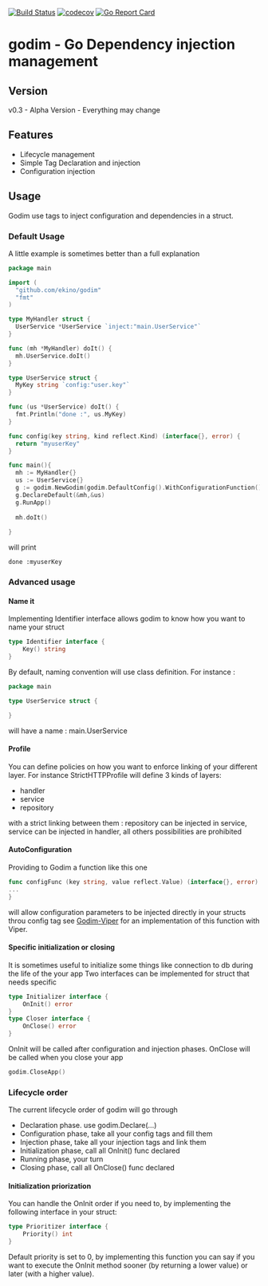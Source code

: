 [![Build Status](https://travis-ci.org/ekino/godim.svg)](https://travis-ci.org/ekino/godim)
[![codecov](https://codecov.io/gh/ekino/godim/branch/master/graph/badge.svg)](https://codecov.io/gh/ekino/godim)
[![Go Report Card](https://goreportcard.com/badge/github.com/ekino/godim)](https://goreportcard.com/report/github.com/ekino/godim)

# godim - Go Dependency injection management 
## Version
v0.3 - Alpha Version - Everything may change

## Features
  * Lifecycle management
  * Simple Tag Declaration and injection
  * Configuration injection
## Usage
Godim use tags to inject configuration and dependencies in a struct.
### Default Usage
A little example is sometimes better than a full explanation
````go
package main

import (
  "github.com/ekino/godim"
  "fmt"
)

type MyHandler struct {
  UserService *UserService `inject:"main.UserService"`
}

func (mh *MyHandler) doIt() {
  mh.UserService.doIt()
}

type UserService struct {
  MyKey string `config:"user.key"`
}

func (us *UserService) doIt() {
  fmt.Println("done :", us.MyKey)
}

func config(key string, kind reflect.Kind) (interface{}, error) {
  return "myuserKey"
}

func main(){
  mh := MyHandler{}
  us := UserService{}
  g := godim.NewGodim(godim.DefaultConfig().WithConfigurationFunction())
  g.DeclareDefault(&mh,&us)
  g.RunApp()
  
  mh.doIt()
  
}
````
will print
````
done :myuserKey
````

### Advanced usage

#### Name it

Implementing Identifier interface allows godim to know how you want to name your struct

````go
type Identifier interface {
	Key() string
}
````
By default, naming convention will use class definition.
For instance :

````go
package main

type UserService struct {

}
````
will have a name : main.UserService

#### Profile

You can define policies on how you want to enforce linking of your different layer.
For instance StrictHTTPProfile will define 3 kinds of layers:
- handler
- service
- repository

with a strict linking between them : repository can be injected in service, service can be injected in handler, all others possibilities are prohibited

#### AutoConfiguration

Providing to Godim a function like this one

````go
func configFunc (key string, value reflect.Value) (interface{}, error) {
...
}
````
will allow configuration parameters to be injected directly in your structs throu config tag
see [Godim-Viper](https://github.com/ekino/godim-viper) for an implementation of this function with Viper.

#### Specific initialization or closing

It is sometimes useful to initialize some things like connection to db during the life of the your app 
Two interfaces can be implemented for struct that needs specific 
````go
type Initializer interface {
	OnInit() error
}
type Closer interface {
	OnClose() error
}
`````

OnInit will be called after configuration and injection phases.
OnClose will be called when you close your app 
````go 
godim.CloseApp() 
````

### Lifecycle order

The current lifecycle order of godim will go through
- Declaration phase. use godim.Declare(...)
- Configuration phase, take all your config tags and fill them 
- Injection phase, take all your injection tags and link them
- Initialization phase, call all OnInit() func declared
- Running phase, your turn
- Closing phase, call all OnClose() func declared

#### Initialization priorization

You can handle the OnInit order if you need to, by implementing the following interface in your struct:
```go
type Prioritizer interface {
	Priority() int
}
```

Default priority is set to 0, by implementing this function you can say if you want to execute the OnInit method sooner (by returning a lower value) or later (with a higher value).
